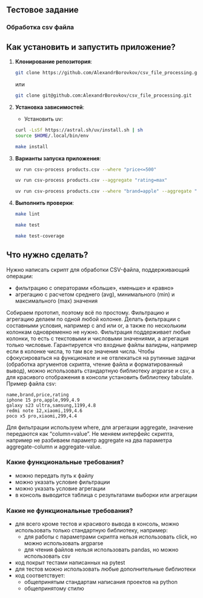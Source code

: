 ## Тестовое задание ##
### Обработка csv файла ###

## Как установить и запустить приложение? ##
1. **Клонирование репозитория**:
    ```sh
    git clone https://github.com/AlexandrBorovkov/csv_file_processing.git
   ```
    или
    ```sh
    git clone git@github.com:AlexandrBorovkov/csv_file_processing.git
    ```
2. **Установка зависимостей**:
    - Установить uv:
    ```sh
    curl -LsSf https://astral.sh/uv/install.sh | sh
    source $HOME/.local/bin/env
    ```
    ```sh
    make install
    ```
3. **Варианты запуска приложения**:
    ```sh
    uv run csv-process products.csv --where "price<=500"
    ```
    ```sh
    uv run csv-process products.csv --aggregate "rating=max"
    ```
    ```sh
    uv run csv-process products.csv --where "brand=apple" --aggregate "rating=max"
    ```

4. **Выполнить проверки**:
    ```sh
    make lint
    ```
    ```sh
    make test
    ```
    ```sh
    make test-coverage
    ```

## Что нужно сделать? ##

Нужно написать скрипт для обработки CSV-файла, поддерживающий операции: 
- фильтрацию с операторами «больше», «меньше» и «равно»
- агрегацию с расчетом среднего (avg), минимального (min) и максимального (max) значения

Собираем прототип, поэтому всё по простому. Фильтрацию и агрегацию делаем по одной любой колонке. Делать фильтрации с составными условия, например с and или or, а также по нескольким колонкам одновременно не нужно. Фильтрация поддерживает любые колонки, то есть с текстовыми и числовыми значениями, а агрегация только числовые. Гарантируется что входные файлы валидны, например если в колонке числа, то там все значения числа. Чтобы сфокусироваться на функционале и не отвлекаться на рутинные задачи (обработка аргументов скрипта, чтение файла и форматированный вывод), можно использовать стандартную библиотеку argparse и csv, а для красивого отображения в консоли установить библиотеку tabulate.
Пример файла csv:
```
name,brand,price,rating
iphone 15 pro,apple,999,4.9
galaxy s23 ultra,samsung,1199,4.8
redmi note 12,xiaomi,199,4.6
poco x5 pro,xiaomi,299,4.4
``` 
Для фильтрации используем where, для агрегации aggregate, значение передаются как “column=value”. Не меняем интерфейс скрипта, например не разбиваем параметр aggregate на два параметра aggregate-column и aggregate-value. 

### Какие функциональные требования? ###
- можно передать путь к файлу
- можно указать условие фильтрации
- можно указать условие агрегации
- в консоль выводится таблица с результатами выборки или агрегации
### Какие не функциональные требования? ###
- для всего кроме тестов и красивого вывода в консоль, можно использовать только стандартную библиотеку, например:
  - для работы с параметрами скрипта нельзя использовать click, но можно использовать argparse
  - для чтения файлов нельзя использовать pandas, но можно использовать csv
- код покрыт тестами написанных на pytest
- для тестов можно использовать любые дополнительные библиотеки
- код соответствует:
  - общепринятым стандартам написания проектов на python
  - общепринятому стилю 
